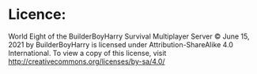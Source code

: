 # Licence:
World Eight of the BuilderBoyHarry Survival Multiplayer Server © June 15, 2021 by BuilderBoyHarry is licensed under Attribution-ShareAlike 4.0 International. To view a copy of this license, visit http://creativecommons.org/licenses/by-sa/4.0/
